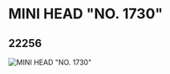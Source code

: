 # MINI HEAD "NO. 1730"
## 22256
![MINI HEAD "NO. 1730"](https://lc-www-live-s.legocdn.com/media/bricks/5/2/6121895.jpg)